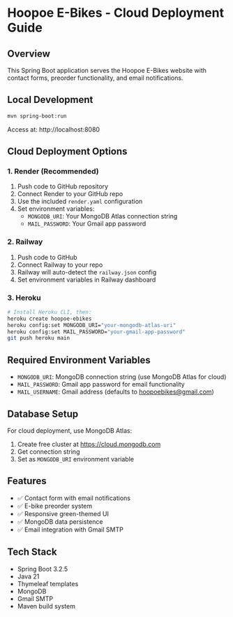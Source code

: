 # Hoopoe E-Bikes - Cloud Deployment Guide

## Overview
This Spring Boot application serves the Hoopoe E-Bikes website with contact forms, preorder functionality, and email notifications.

## Local Development
```bash
mvn spring-boot:run
```
Access at: http://localhost:8080

## Cloud Deployment Options

### 1. Render (Recommended)
1. Push code to GitHub repository
2. Connect Render to your GitHub repo
3. Use the included `render.yaml` configuration
4. Set environment variables:
   - `MONGODB_URI`: Your MongoDB Atlas connection string
   - `MAIL_PASSWORD`: Your Gmail app password

### 2. Railway
1. Push code to GitHub
2. Connect Railway to your repo
3. Railway will auto-detect the `railway.json` config
4. Set environment variables in Railway dashboard

### 3. Heroku
```bash
# Install Heroku CLI, then:
heroku create hoopoe-ebikes
heroku config:set MONGODB_URI="your-mongodb-atlas-uri"
heroku config:set MAIL_PASSWORD="your-gmail-app-password"
git push heroku main
```

## Required Environment Variables
- `MONGODB_URI`: MongoDB connection string (use MongoDB Atlas for cloud)
- `MAIL_PASSWORD`: Gmail app password for email functionality
- `MAIL_USERNAME`: Gmail address (defaults to hoopoebikes@gmail.com)

## Database Setup
For cloud deployment, use MongoDB Atlas:
1. Create free cluster at https://cloud.mongodb.com
2. Get connection string
3. Set as `MONGODB_URI` environment variable

## Features
- ✅ Contact form with email notifications
- ✅ E-bike preorder system
- ✅ Responsive green-themed UI
- ✅ MongoDB data persistence
- ✅ Email integration with Gmail SMTP

## Tech Stack
- Spring Boot 3.2.5
- Java 21
- Thymeleaf templates
- MongoDB
- Gmail SMTP
- Maven build system
